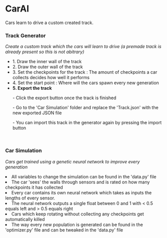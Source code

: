 # CarAI
Cars learn to drive a custom created track.

<h3><b>Track Generator</b></h3>
<i>Create a custom track which the cars will learn to drive
(a premade track is already present so this is not abitrary)</i>
<p></p>
<ul>
<li>1. Draw the inner wall of the track
<li>2. Draw the outer wall of the track
<li>3. Set the checkpoints for the track : The amount of checkpoints a car collects decides how well it performs
<li>4. Set the start point : Where will the cars spawn every new generation

<li><b>5. Export the track</b>
<p>- Click the export button once the track is finished</p>
<p>- Go to the 'Car Simulation' folder and replace the 'Track.json' with the new exported JSON file</p>
<p>- You can import this track in the generator again by pressing the import button</p>
</ul>
<br>
<h3><b>Car Simulation</b></h3>
<i>Cars get trained using a genetic neural network to improve every generation</i>
<p></p>
<li>All variables to change the simulation can be found in the 'data.py' file
<li>The car 'sees' the walls through sensors and is rated on how many checkpoints it has collected
<li>Every car contains its own neural network which takes as inputs the lengths
of every sensor.
<li>The neural network outputs a single float between 0 and 1 with < 0.5 equals left and > 0.5 equals right
<li>Cars which keep rotating without collecting any checkpoints get automatically killed
<li>The way every new population is generated can be found in the 'optimizer.py' file and can be tweaked in the 'data.py' file